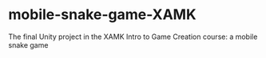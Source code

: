 # mobile-snake-game-XAMK
The final Unity project in the XAMK Intro to Game Creation course: a mobile snake game
